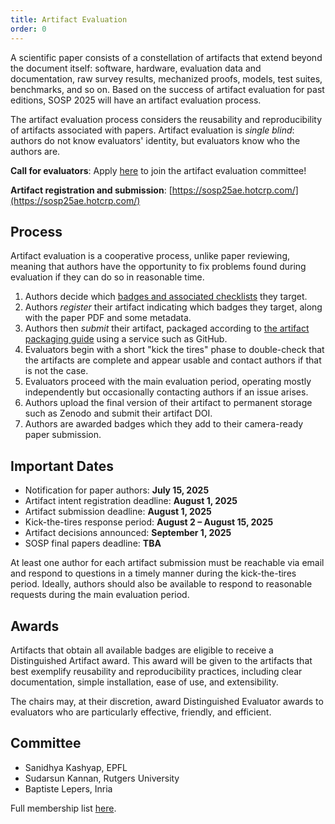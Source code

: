 ```yaml
---
title: Artifact Evaluation
order: 0
---
```


A scientific paper consists of a constellation of artifacts that extend beyond the document itself:
software, hardware, evaluation data and documentation, raw survey results, mechanized proofs, models, test suites, benchmarks, and so on.
Based on the success of artifact evaluation for past editions, SOSP 2025 will have an artifact evaluation process.

The artifact evaluation process considers the reusability and reproducibility of artifacts associated with papers.
Artifact evaluation is _single blind_: authors do not know evaluators' identity, but evaluators know who the authors are.

**Call for evaluators**: Apply [here](./aec-call) to join the artifact evaluation committee!

**Artifact registration and submission**: [https://sosp25ae.hotcrp.com/](https://sosp25ae.hotcrp.com/)


## Process

Artifact evaluation is a cooperative process, unlike paper reviewing, meaning that authors have the opportunity to fix problems found during evaluation if they can do so in reasonable time.

1. Authors decide which [badges and associated checklists](./badges) they target.
2. Authors _register_ their artifact indicating which badges they target, along with the paper PDF and some metadata.
3. Authors then _submit_ their artifact, packaged according to [the artifact packaging guide](/packaging-guide) using a service such as GitHub.
4. Evaluators begin with a short "kick the tires" phase to double-check that the artifacts are complete and appear usable and contact authors if that is not the case.
5. Evaluators proceed with the main evaluation period, operating mostly independently but occasionally contacting authors if an issue arises.
6. Authors upload the final version of their artifact to permanent storage such as Zenodo and submit their artifact DOI.
7. Authors are awarded badges which they add to their camera-ready paper submission.


## Important Dates

- Notification for paper authors:         **July 15, 2025**
- Artifact intent registration deadline:  **August 1, 2025**
- Artifact submission deadline:           **August 1, 2025**
- Kick-the-tires response period:         **August 2 – August 15, 2025**
- Artifact decisions announced:           **September 1, 2025**
- SOSP final papers deadline:             **TBA**

At least one author for each artifact submission must be reachable via email and respond to questions in a timely manner during the kick-the-tires period.
Ideally, authors should also be available to respond to reasonable requests during the main evaluation period.


## Awards

Artifacts that obtain all available badges are eligible to receive a Distinguished Artifact award.
This award will be given to the artifacts that best exemplify reusability and reproducibility practices, including clear documentation, simple installation, ease of use, and extensibility.

The chairs may, at their discretion, award Distinguished Evaluator awards to evaluators who are particularly effective, friendly, and efficient.


## Committee
- Sanidhya Kashyap, EPFL
- Sudarsun Kannan, Rutgers University
- Baptiste Lepers, Inria

Full membership list [here](./committee).
